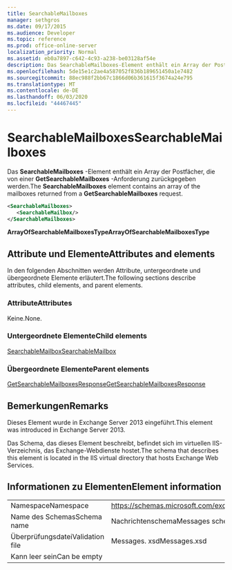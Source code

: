 ```yaml
---
title: SearchableMailboxes
manager: sethgros
ms.date: 09/17/2015
ms.audience: Developer
ms.topic: reference
ms.prod: office-online-server
localization_priority: Normal
ms.assetid: eb0a7897-c642-4c93-a238-be03128af54e
description: Das SearchableMailboxes-Element enthält ein Array der Postfächer, die von einer GetSearchableMailboxes-Anforderung zurückgegeben werden.
ms.openlocfilehash: 5de15e1c2ae4a587052f836b189651450a1e7482
ms.sourcegitcommit: 88ec988f2bb67c1866d06b361615f3674a24e795
ms.translationtype: MT
ms.contentlocale: de-DE
ms.lasthandoff: 06/03/2020
ms.locfileid: "44467445"
---
```

# <a name="searchablemailboxes"></a><span data-ttu-id="3d377-103">SearchableMailboxes</span><span class="sxs-lookup"><span data-stu-id="3d377-103">SearchableMailboxes</span></span>

<span data-ttu-id="3d377-104">Das **SearchableMailboxes** -Element enthält ein Array der Postfächer, die von einer **GetSearchableMailboxes** -Anforderung zurückgegeben werden.</span><span class="sxs-lookup"><span data-stu-id="3d377-104">The **SearchableMailboxes** element contains an array of the mailboxes returned from a **GetSearchableMailboxes** request.</span></span> 
  
```XML
<SearchableMailboxes>
   <SearchableMailbox/>
</SearchableMailboxes>
```

 <span data-ttu-id="3d377-105">**ArrayOfSearchableMailboxesType**</span><span class="sxs-lookup"><span data-stu-id="3d377-105">**ArrayOfSearchableMailboxesType**</span></span>
## <a name="attributes-and-elements"></a><span data-ttu-id="3d377-106">Attribute und Elemente</span><span class="sxs-lookup"><span data-stu-id="3d377-106">Attributes and elements</span></span>

<span data-ttu-id="3d377-107">In den folgenden Abschnitten werden Attribute, untergeordnete und übergeordnete Elemente erläutert.</span><span class="sxs-lookup"><span data-stu-id="3d377-107">The following sections describe attributes, child elements, and parent elements.</span></span>
  
### <a name="attributes"></a><span data-ttu-id="3d377-108">Attribute</span><span class="sxs-lookup"><span data-stu-id="3d377-108">Attributes</span></span>

<span data-ttu-id="3d377-109">Keine.</span><span class="sxs-lookup"><span data-stu-id="3d377-109">None.</span></span>
  
### <a name="child-elements"></a><span data-ttu-id="3d377-110">Untergeordnete Elemente</span><span class="sxs-lookup"><span data-stu-id="3d377-110">Child elements</span></span>

[<span data-ttu-id="3d377-111">SearchableMailbox</span><span class="sxs-lookup"><span data-stu-id="3d377-111">SearchableMailbox</span></span>](searchablemailbox.md)
  
### <a name="parent-elements"></a><span data-ttu-id="3d377-112">Übergeordnete Elemente</span><span class="sxs-lookup"><span data-stu-id="3d377-112">Parent elements</span></span>

[<span data-ttu-id="3d377-113">GetSearchableMailboxesResponse</span><span class="sxs-lookup"><span data-stu-id="3d377-113">GetSearchableMailboxesResponse</span></span>](getsearchablemailboxesresponse.md)
  
## <a name="remarks"></a><span data-ttu-id="3d377-114">Bemerkungen</span><span class="sxs-lookup"><span data-stu-id="3d377-114">Remarks</span></span>

<span data-ttu-id="3d377-115">Dieses Element wurde in Exchange Server 2013 eingeführt.</span><span class="sxs-lookup"><span data-stu-id="3d377-115">This element was introduced in Exchange Server 2013.</span></span>
  
<span data-ttu-id="3d377-116">Das Schema, das dieses Element beschreibt, befindet sich im virtuellen IIS-Verzeichnis, das Exchange-Webdienste hostet.</span><span class="sxs-lookup"><span data-stu-id="3d377-116">The schema that describes this element is located in the IIS virtual directory that hosts Exchange Web Services.</span></span>
  
## <a name="element-information"></a><span data-ttu-id="3d377-117">Informationen zu Elementen</span><span class="sxs-lookup"><span data-stu-id="3d377-117">Element information</span></span>

|||
|:-----|:-----|
|<span data-ttu-id="3d377-118">Namespace</span><span class="sxs-lookup"><span data-stu-id="3d377-118">Namespace</span></span>  <br/> |https://schemas.microsoft.com/exchange/services/2006/messages  <br/> |
|<span data-ttu-id="3d377-119">Name des Schemas</span><span class="sxs-lookup"><span data-stu-id="3d377-119">Schema name</span></span>  <br/> |<span data-ttu-id="3d377-120">Nachrichtenschema</span><span class="sxs-lookup"><span data-stu-id="3d377-120">Messages schema</span></span>  <br/> |
|<span data-ttu-id="3d377-121">Überprüfungsdatei</span><span class="sxs-lookup"><span data-stu-id="3d377-121">Validation file</span></span>  <br/> |<span data-ttu-id="3d377-122">Messages. xsd</span><span class="sxs-lookup"><span data-stu-id="3d377-122">Messages.xsd</span></span>  <br/> |
|<span data-ttu-id="3d377-123">Kann leer sein</span><span class="sxs-lookup"><span data-stu-id="3d377-123">Can be empty</span></span>  <br/> ||
   

